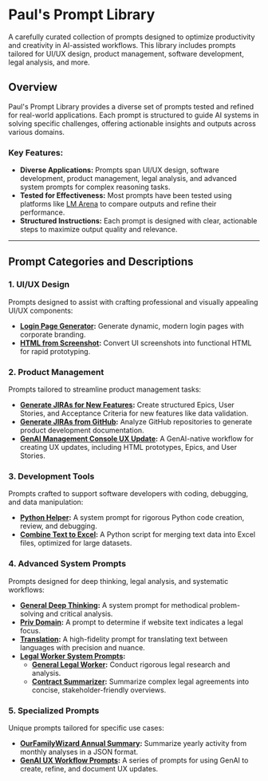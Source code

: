 # Paul's Prompt Library

A carefully curated collection of prompts designed to optimize productivity and creativity in AI-assisted workflows. This library includes prompts tailored for UI/UX design, product management, software development, legal analysis, and more.

## Overview

Paul's Prompt Library provides a diverse set of prompts tested and refined for real-world applications. Each prompt is structured to guide AI systems in solving specific challenges, offering actionable insights and outputs across various domains.

### Key Features:
- **Diverse Applications:** Prompts span UI/UX design, software development, product management, legal analysis, and advanced system prompts for complex reasoning tasks.
- **Tested for Effectiveness:** Most prompts have been tested using platforms like [LM Arena](https://lmarena.ai/) to compare outputs and refine their performance.
- **Structured Instructions:** Each prompt is designed with clear, actionable steps to maximize output quality and relevance.

---

## Prompt Categories and Descriptions

### **1. UI/UX Design**
Prompts designed to assist with crafting professional and visually appealing UI/UX components:
- **[Login Page Generator](./Login_Page/Readme.md):** Generate dynamic, modern login pages with corporate branding.
- **[HTML from Screenshot](./HTML_From_Screenshot.md):** Convert UI screenshots into functional HTML for rapid prototyping.

### **2. Product Management**
Prompts tailored to streamline product management tasks:
- **[Generate JIRAs for New Features](./Address_Validation_New_Feature.md):** Create structured Epics, User Stories, and Acceptance Criteria for new features like data validation.
- **[Generate JIRAs from GitHub](./Generate_JIRAs_from_GitHub.md):** Analyze GitHub repositories to generate product development documentation.
- **[GenAI Management Console UX Update](./GenAI_Management_Console_UX_Update/Readme.md):** A GenAI-native workflow for creating UX updates, including HTML prototypes, Epics, and User Stories.

### **3. Development Tools**
Prompts crafted to support software developers with coding, debugging, and data manipulation:
- **[Python Helper](./Deep_Thinking_System_Prompts/Python_Helper.md):** A system prompt for rigorous Python code creation, review, and debugging.
- **[Combine Text to Excel](./Combine_Text_To_Excel.md):** A Python script for merging text data into Excel files, optimized for large datasets.

### **4. Advanced System Prompts**
Prompts designed for deep thinking, legal analysis, and systematic workflows:
- **[General Deep Thinking](./Deep_Thinking_System_Prompts/General_Deep_Thinking.md):** A system prompt for methodical problem-solving and critical analysis.
- **[Priv Domain](./Priv_Domain.md):** A prompt to determine if website text indicates a legal focus.
- **[Translation](./Translation.md):** A high-fidelity prompt for translating text between languages with precision and nuance.
- **[Legal Worker System Prompts](./Deep_Thinking_System_Prompts/Legal%20Worker%20System%20Prompts):**
  - **[General Legal Worker](./Deep_Thinking_System_Prompts/Legal%20Worker%20System%20Prompts/General%20Legal%20Worker.md):** Conduct rigorous legal research and analysis.
  - **[Contract Summarizer](./Deep_Thinking_System_Prompts/Legal%20Worker%20System%20Prompts/Contract%20Summarizer.md):** Summarize complex legal agreements into concise, stakeholder-friendly overviews.

### **5. Specialized Prompts**
Unique prompts tailored for specific use cases:
- **[OurFamilyWizard Annual Summary](./OurFamilyWizard_AnnualSummary.md):** Summarize yearly activity from monthly analyses in a JSON format.
- **[GenAI UX Workflow Prompts](./GenAI_Management_Console_UX_Update):** A series of prompts for using GenAI to create, refine, and document UX updates.
